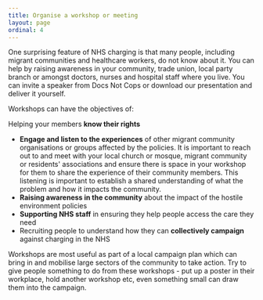 ```yaml
---
title: Organise a workshop or meeting
layout: page
ordinal: 4
---
```


One surprising feature of NHS charging is that many people, including migrant communities and healthcare workers, do not know about it. You can help by raising awareness in your community, trade union, local party branch or amongst doctors, nurses and hospital staff where you live. You can invite a speaker from Docs Not Cops or download our presentation and deliver it yourself.

Workshops can have the objectives of:

Helping your members **know their rights**
 * **Engage and listen to the experiences** of other migrant community organisations or groups affected by the policies. It is important to reach out to and meet with your local church or mosque, migrant community or residents' associations and ensure there is space in your workshop for them to share the experience of their community members. This listening is important to establish a shared understanding of what the problem and how it impacts the community.
 * **Raising awareness in the community** about the impact of the hostile environment policies
 * **Supporting NHS staff** in ensuring they help people access the care they need
 * Recruiting people to understand how they can **collectively campaign** against charging in the NHS

Workshops are most useful as part of a local campaign plan which can bring in and mobilise large sectors of the community to take action. Try to give people something to do from these workshops - put up a poster in their workplace, hold another workshop etc, even something small can draw them into the campaign.
